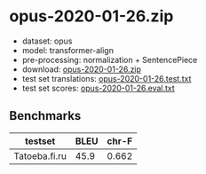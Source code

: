 # opus-2020-01-26.zip

* dataset: opus
* model: transformer-align
* pre-processing: normalization + SentencePiece
* download: [opus-2020-01-26.zip](https://object.pouta.csc.fi/OPUS-MT-models/fi-ru/opus-2020-01-26.zip)
* test set translations: [opus-2020-01-26.test.txt](https://object.pouta.csc.fi/OPUS-MT-models/fi-ru/opus-2020-01-26.test.txt)
* test set scores: [opus-2020-01-26.eval.txt](https://object.pouta.csc.fi/OPUS-MT-models/fi-ru/opus-2020-01-26.eval.txt)

## Benchmarks

| testset               | BLEU  | chr-F |
|-----------------------|-------|-------|
| Tatoeba.fi.ru 	| 45.9 	| 0.662 |

